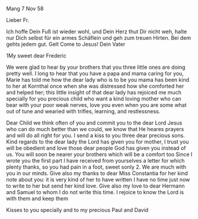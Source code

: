  Mang 7 Nov 58

Lieber Fr.

Ich hoffe Dein Fuß ist wieder wohl, und Dein Herz thut Dir nicht weh, halte nur Dich selbst für ein armes Schäflein und geh zum treuen Hirten. Bei dem gehts jedem gut. Gelt Come to Jesus!
 Dein Vater


1My sweet dear Frederic

We were glad to hear by your brothers that you three little ones are doing pretty well. I long to hear that you have a papa and mama caring for you, Marie has told me how the dear lady who is to be you mama has been kind to her at Kornthal once when she was distressed how she comforted her and helped her; this little insight of that dear lady has rejoiced me much specially for you precious child who want a kind loving mother who can bear with your poor weak nerves, love you even when you are some what out of tune and wearied with trifles, learning, and restlessness.

Dear Child we think often of you and commit you to the dear Lord Jesus who can do much better than we could, we know that He heares prayers and will do all right for you. I send a kiss to you three dear precious sons. 
Kind regards to the dear lady the Lord has given you for mother, I trust you will be obedient and love those dear people God has given you instead of us. You will soon be nearer your brothers which will be a comfort too 
Since I wrote you the first part I have received from yourselves a letter for which plenty thanks, so you had pain in a foot, sweet sonly <Sohnele>2. We are much with you in our minds. Give also my thanks to dear Miss Constantia for her kind note about you: it is very kind of her to have written I have no time just now to write to her but send her kind love. 
Give also my love to dear Hermann and Samuel to whom I do not write this time. I rejoice to know the Lord is with them and keep them

Kisses to you specially and to my precious Paul and David

